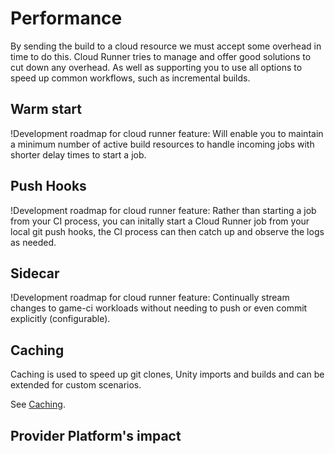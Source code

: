 # Performance 

By sending the build to a cloud resource we must accept some overhead in time to do this. Cloud Runner tries to manage and offer good solutions to cut down any overhead. As well as supporting you to use all options to speed up common workflows, such as incremental builds.

## Warm start
!Development roadmap for cloud runner feature: Will enable you to maintain a minimum number of active build resources to handle incoming jobs with shorter delay times to start a job.

## Push Hooks
!Development roadmap for cloud runner feature: Rather than starting a job from your CI process, you can initally start a Cloud Runner job from your local git push hooks, the CI process can then catch up and observe the logs as needed.

## Sidecar
!Development roadmap for cloud runner feature: Continually stream changes to game-ci workloads without needing to push or even commit explicitly (configurable).

## Caching
Caching is used to speed up git clones, Unity imports and builds and can be extended for custom scenarios.

See [Caching](caching).

## Provider Platform's impact
